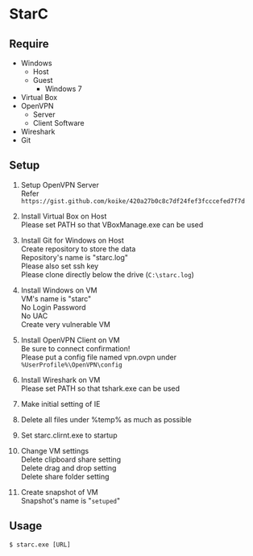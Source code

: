 # StarC

## Require
- Windows
  - Host
  - Guest
    - Windows 7
- Virtual Box
- OpenVPN
  - Server
  - Client Software
- Wireshark
- Git

## Setup
1. Setup OpenVPN Server  
Refer ```https://gist.github.com/koike/420a27b0c8c7df24fef3fcccefed7f7d```  

2. Install Virtual Box on Host  
Please set PATH so that VBoxManage.exe can be used  

3. Install Git for Windows on Host  
Create repository to store the data  
Repository's name is "starc.log"  
Please also set ssh key  
Please clone directly below the drive (```C:\starc.log```)  

4. Install Windows on VM  
VM's name is "starc"  
No Login Password  
No UAC  
Create very vulnerable VM  

5. Install OpenVPN Client on VM  
Be sure to connect confirmation!  
Please put a config file named vpn.ovpn under ```%UserProfile%\OpenVPN\config```  

6. Install Wireshark on VM  
Please set PATH so that tshark.exe can be used  

7. Make initial setting of IE

8. Delete all files under %temp% as much as possible

9. Set starc.clirnt.exe to startup

10. Change VM settings  
Delete clipboard share setting  
Delete drag and drop setting  
Delete share folder setting  

11. Create snapshot of VM  
Snapshot's name is "```setuped```"  

## Usage
```
$ starc.exe [URL]
```
